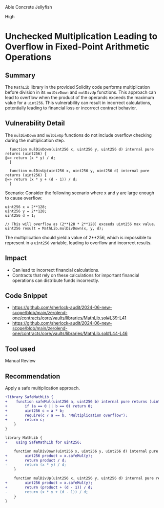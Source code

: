 Able Concrete Jellyfish

High

# Unchecked Multiplication Leading to Overflow in Fixed-Point Arithmetic Operations

## Summary
The `MathLib` library in the provided Solidity code performs multiplication before division in its `mulDivDown` and `mulDivUp` functions. This approach can lead to overflow when the product of the operands exceeds the maximum value for a `uint256`. This vulnerability can result in incorrect calculations, potentially leading to financial loss or incorrect contract behavior.

## Vulnerability Detail
The `mulDivDown` and `mulDivUp` functions do not include overflow checking during the multiplication step.
```solidity
  function mulDivDown(uint256 x, uint256 y, uint256 d) internal pure returns (uint256) {
@=> return (x * y) / d;
  }

  function mulDivUp(uint256 x, uint256 y, uint256 d) internal pure returns (uint256) {
@=> return (x * y + (d - 1)) / d;
  }
```
Scenario:
Consider the following scenario where x and y are large enough to cause overflow:
```solidity
uint256 x = 2**128;
uint256 y = 2**128;
uint256 d = 1;

// This will overflow as (2**128 * 2**128) exceeds uint256 max value.
uint256 result = MathLib.mulDivDown(x, y, d);
```
The multiplication should yield a value of 2**256, which is impossible to represent in a `uint256` variable, leading to overflow and incorrect results.

## Impact
- Can lead to incorrect financial calculations.
- Contracts that rely on these calculations for important financial operations can distribute funds incorrectly.

## Code Snippet
- https://github.com/sherlock-audit/2024-06-new-scope/blob/main/zerolend-one/contracts/core/vaults/libraries/MathLib.sol#L39-L41
- https://github.com/sherlock-audit/2024-06-new-scope/blob/main/zerolend-one/contracts/core/vaults/libraries/MathLib.sol#L44-L46

## Tool used

Manual Review

## Recommendation
Apply a safe multiplication approach.
```diff
+library SafeMathLib {
+    function safeMul(uint256 a, uint256 b) internal pure returns (uint256) {
+        if (a == 0 || b == 0) return 0;
+        uint256 c = a * b;
+        require(c / a == b, "Multiplication overflow");
+        return c;
    }
}

library MathLib {
+    using SafeMathLib for uint256;

    function mulDivDown(uint256 x, uint256 y, uint256 d) internal pure returns (uint256) {
+        uint256 product = x.safeMul(y);
+        return product / d;
-        return (x * y) / d;
    }

    function mulDivUp(uint256 x, uint256 y, uint256 d) internal pure returns (uint256) {
+        uint256 product = x.safeMul(y);
+        return (product + (d - 1)) / d;
-        return (x * y + (d - 1)) / d;
    }
}
```